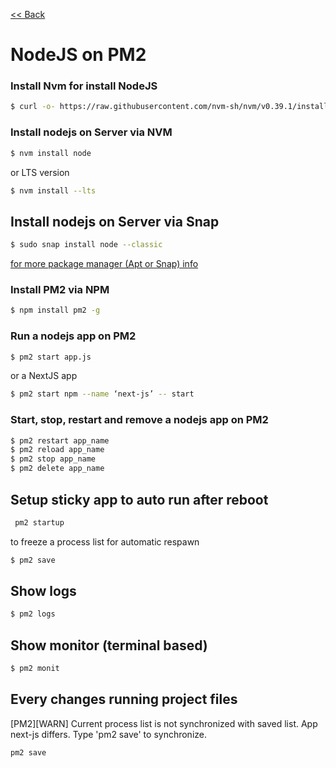 [<< Back](README.md)

# NodeJS on PM2


### Install Nvm for install NodeJS

```bash
$ curl -o- https://raw.githubusercontent.com/nvm-sh/nvm/v0.39.1/install.sh | bash
```

### Install nodejs on Server via NVM

```bash
$ nvm install node
```
or LTS version
```bash
$ nvm install --lts
```

## Install nodejs on Server via Snap

```bash
$ sudo snap install node --classic
```

[for more package manager (Apt or Snap) info](package-management.md)

### Install PM2 via NPM
```bash
$ npm install pm2 -g
```

### Run a nodejs app on PM2

```bash
$ pm2 start app.js
```

or a NextJS app

```bash
$ pm2 start npm --name ‘next-js’ -- start
```

### Start, stop, restart and remove a nodejs app on PM2

```bash
$ pm2 restart app_name
$ pm2 reload app_name
$ pm2 stop app_name
$ pm2 delete app_name
```

## Setup sticky app to auto run after reboot

```bash
 pm2 startup
```

to freeze a process list for automatic respawn

```bash
$ pm2 save
```

## Show logs 

```bash
$ pm2 logs
```

## Show monitor (terminal based) 

```bash
$ pm2 monit
```

## Every changes running project files 

[PM2][WARN] Current process list is not synchronized with saved list. App next-js differs. Type 'pm2 save' to synchronize.

```bash
pm2 save
```

